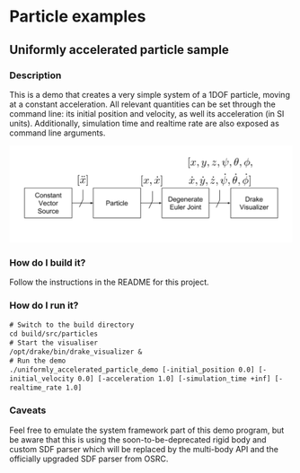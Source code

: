 # Particle examples

## Uniformly accelerated particle sample

### Description

This is a demo that creates a very simple system of a 1DOF particle, moving at a constant acceleration.
All relevant quantities can be set through the command line: its initial position and velocity, as
well its acceleration (in SI units). Additionally, simulation time and realtime rate are also exposed
as command line arguments.

![demo diagram](docs/uniformly_accelerated_particle_diagram.png)

### How do I build it?

Follow the instructions in the README for this project.

### How do I run it?

```
# Switch to the build directory
cd build/src/particles
# Start the visualiser
/opt/drake/bin/drake_visualizer &
# Run the demo
./uniformly_accelerated_particle_demo [-initial_position 0.0] [-initial_velocity 0.0] [-acceleration 1.0] [-simulation_time +inf] [-realtime_rate 1.0]
```

### Caveats

Feel free to emulate the system framework part of this demo program, but be aware that this is using the
soon-to-be-deprecated rigid body and custom SDF parser which will be replaced by the multi-body API and
the officially upgraded SDF parser from OSRC.
